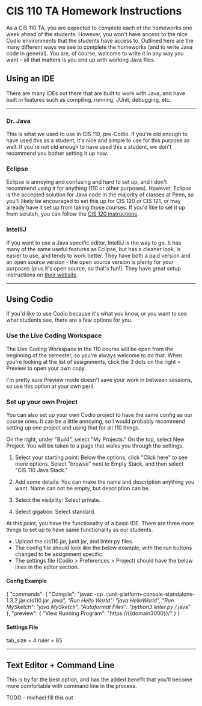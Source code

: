 # CIS 110 TA Homework Instructions

As a CIS 110 TA, you are expected to complete each of the homeworks one week ahead of the students. However, you won't have access to the nice Codio environments that the students have access to. Outlined here are the many different ways we see to complete the homeworks (and to write Java code in general). You are, of course, welcome to write it in any way you want - all that matters is you end up with working Java files.

## Using an IDE
There are many IDEs out there that are built to work with Java, and have built in features such as compiling, running, JUnit, debugging, etc. 

---

### Dr. Java
This is what we used to use in CIS 110, pre-Codio. If you're old enough to have used this as a student, it's nice and simple to use for this purpose as well. If you're not old enough to have used this a student, we don't recommend you bother setting it up now.

### Eclipse
Eclipse is annoying and confusing and hard to set up, and I don't recommend using it for anything (110 or other purposes). However, Eclipse is the accepted solution for Java code in the majority of classes at Penn, so you'll likely be encouraged to set this up for CIS 120 or CIS 121, or may already have it set up from taking those courses. If you'd like to set it up from scratch, you can follow the [CIS 120 instructions](https://www.seas.upenn.edu/~cis120/21sp/eclipse_setup/).

### IntelliJ
If you want to use a Java specific editor, IntelliJ is the way to go. It has many of the same useful features as Eclipse, but has a cleaner look, is easier to use, and tends to work better. They have both a paid version and an open source version - the open source version is plenty for your purposes (plus it's open source, so that's fun!). They have great setup instructions on [their website](https://www.jetbrains.com/idea/download/#section=linux).

---

## Using Codio
If you'd like to use Codio because it's what you know, or you want to see what students see, there are a few options for you.

### Use the Live Coding Workspace
The Live Coding Workspace in the 110 course will be open from the beginning of the semester, so you're always welcome to do that. When you're looking at the list of assignments, click the 3 dots on the right > Preview to open your own copy.

I'm pretty sure Preview mode doesn't save your work in between sessions, so use this option at your own peril.

### Set up your own Project
You can also set up your own Codio project to have the same config as our course ones. It can be a little annoying, so I would probably recommend setting up one project and using that for all 110 things. 

On the right, under "Build", select "My Projects." On the top, select New Project. You will be taken to a page that walks you through the settings.

1. Select your starting point: Below the options, click "Click here" to see more options. Select "browse" next to Empty Stack, and then select "CIS 110 Java Stack."

2. Add some details: You can make the name and description anything you want. Name can not be empty, but description can be.

3. Select the visibility: Select private.

4. Select gigabox: Select standard.

At this point, you have the functionality of a basic IDE. There are three more things to set up to have same functionality as our students.
- Upload the cis110.jar, junit jar, and linter.py files. 
- The config file should look like the below example, with the run buttons changed to be assignment specific.
- The settings file (Codio > Preferences > Project) should have the below lines in the editor section.

#### Config Example

{
    "commands": {
        "Compile": "javac -cp .:junit-platform-console-standalone-1.3.2.jar:cis110.jar *.java",
        "Run Hello World": "java HelloWorld",
        "Run MySketch": "java MySketch",
        "Autoformat Files": "python3 linter.py /*.java"
    },
    "preview": {
        "View Running Program": "https://{{domain3000}}/"
    }
}

#### Settings File
tab_size = 4
ruler = 85

---

## Text Editor + Command Line
This is by far the best option, and has the added benefit that you'll become more comfortable with command line in the process.

TODO - michael fill this out